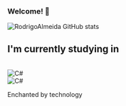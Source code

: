 ### Welcome! 👋 
![RodrigoAlmeida GitHub stats](https://github-readme-stats.vercel.app/api?username=RodrigoAlmeidaDEV&show_icons=true&theme=tokyonight)

## I'm currently studying in

<div style="display: inline_block"><br/>
 <img aling="center" alt="C#" src="https://img.shields.io/badge/C%23-239120?style=for-the-badge&logo=c-sharp&logoColor=white" />
 </div>
 <img aling="center" alt="C#" src="https://cdn.jsdelivr.net/gh/devicons/devicon/icons/java/java-original-wordmark.svg" />
            
          

          
          
 
 Enchanted by technology
